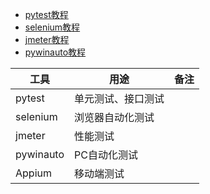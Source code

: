 

* [pytest教程](ce-shi/pytest.md)
* [selenium教程](ce-shi/selenium.md)
* [jmeter教程](ce-shi/jmeter.md)
* [pywinauto教程](ce-shi/pywinauto.md)

| 工具      | 用途               | 备注 |
| --------- | ------------------ | ---- |
| pytest    | 单元测试、接口测试 |      |
| selenium  | 浏览器自动化测试   |      |
| jmeter    | 性能测试           |      |
| pywinauto | PC自动化测试       |      |
| Appium    | 移动端测试         |      |

